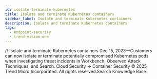 ```yaml
---
id: isolate-terminate-kubernetes
title: Isolate and terminate Kubernetes containers
sidebar_label: Isolate and terminate Kubernetes containers
description: Isolate and terminate Kubernetes containers
tags:
  - endpoint-security
  - trend-vision-one
---
```


/*<![CDATA[*/ $('#title').html($('meta[name=map-description]').attr('content')); /*]]>*/ Isolate and terminate Kubernetes containers Dec 15, 2023—Customers can now isolate or terminate potentially compromised Kubernetes pods when investigating threat incidents in Workbench, Observed Attack Techniques, and Search. Cloud Security → Container Security © 2025 Trend Micro Incorporated. All rights reserved.Search Knowledge Base